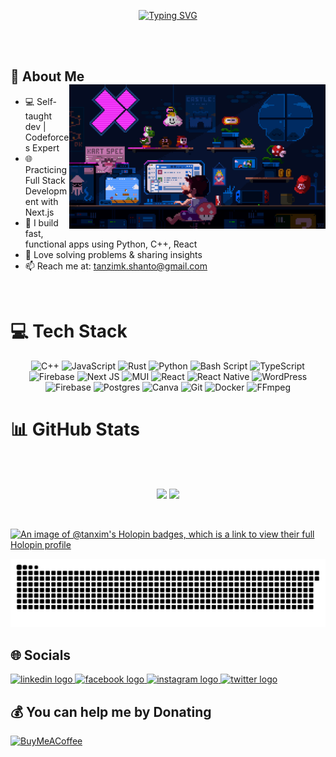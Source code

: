<div align="center">

[![Typing SVG](https://readme-typing-svg.demolab.com?font=Fira+Code&weight=600&size=25&duration=4000&pause=1000&color=10B981&center=true&vCenter=true&width=435&lines=Hi+%F0%9F%91%8B%2C+I'm+Tanzim+Khan+Shanto;Turning+ideas+into+code+%F0%9F%9A%80)](https://git.io/typing-svg)
</div>
</br>
</br>

## 💫 About Me <img align="right" alt="gif" width="410px" src="/gifs/hero.gif" />

* 💻 Self-taught dev | Codeforces Expert
* 🌐 Practicing Full Stack Development with Next.js
* 🔧 I build fast, functional apps using Python, C++, React
* 🚀 Love solving problems & sharing insights
* 📫 Reach me at: <tanzimk.shanto@gmail.com>

</br>

# 💻 Tech Stack

<div align="center">

![C++](https://img.shields.io/badge/c++-%2300599C.svg?style=for-the-badge&logo=c%2B%2B&logoColor=white) ![JavaScript](https://img.shields.io/badge/javascript-%23323330.svg?style=for-the-badge&logo=javascript&logoColor=%23F7DF1E) ![Rust](https://img.shields.io/badge/rust-%23000000.svg?style=for-the-badge&logo=rust&logoColor=white) ![Python](https://img.shields.io/badge/python-3670A0?style=for-the-badge&logo=python&logoColor=ffdd54) ![Bash Script](https://img.shields.io/badge/bash_script-%23121011.svg?style=for-the-badge&logo=gnu-bash&logoColor=white) ![TypeScript](https://img.shields.io/badge/typescript-%23007ACC.svg?style=for-the-badge&logo=typescript&logoColor=white) ![Firebase](https://img.shields.io/badge/firebase-%23039BE5.svg?style=for-the-badge&logo=firebase) ![Next JS](https://img.shields.io/badge/Next-black?style=for-the-badge&logo=next.js&logoColor=white) ![MUI](https://img.shields.io/badge/MUI-%230081CB.svg?style=for-the-badge&logo=mui&logoColor=white) ![React](https://img.shields.io/badge/react-%2320232a.svg?style=for-the-badge&logo=react&logoColor=%2361DAFB) ![React Native](https://img.shields.io/badge/react_native-%2320232a.svg?style=for-the-badge&logo=react&logoColor=%2361DAFB) ![WordPress](https://img.shields.io/badge/WordPress-%23117AC9.svg?style=for-the-badge&logo=WordPress&logoColor=white) ![Firebase](https://img.shields.io/badge/firebase-a08021?style=for-the-badge&logo=firebase&logoColor=ffcd34) ![Postgres](https://img.shields.io/badge/postgres-%23316192.svg?style=for-the-badge&logo=postgresql&logoColor=white) ![Canva](https://img.shields.io/badge/Canva-%2300C4CC.svg?style=for-the-badge&logo=Canva&logoColor=white) ![Git](https://img.shields.io/badge/git-%23F05033.svg?style=for-the-badge&logo=git&logoColor=white) ![Docker](https://img.shields.io/badge/docker-%230db7ed.svg?style=for-the-badge&logo=docker&logoColor=white) ![FFmpeg](https://shields.io/badge/FFmpeg-%23171717.svg?logo=ffmpeg&style=for-the-badge&labelColor=171717&logoColor=5cb85c)
  
</div>

# 📊 GitHub Stats

</br>
</br>

<p align="center">

<img height="150px" src="https://github-readme-stats.vercel.app/api?username=tanxim&theme=catppuccin_mocha&hide_border=false&include_all_commits=true&count_private=false" />

<!-- <img height="150px" src="https://nirzak-streak-stats.vercel.app/?user=tanxim&theme=catppuccin_mocha&hide_border=false" /> -->

<img height="150px" src="https://github-readme-stats.vercel.app/api/top-langs/?username=tanxim&theme=catppuccin_mocha&hide_border=false&include_all_commits=true&count_private=false&layout=compact" />
  
</p>
</br>

[![An image of @tanxim's Holopin badges, which is a link to view their full Holopin profile](https://holopin.me/tanxim)](https://holopin.io/@tanxim)

<img src="https://raw.githubusercontent.com/tanxim/tanxim/output/snake.svg" alt="Snake animation" />

## 🌐 Socials

<div align="left">
  <a href="https://www.linkedin.com/in/TanzimK-Shanto" text-decoration="none" target="_blank">
    <img src="https://img.shields.io/static/v1?message=LinkedIn&logo=linkedin&label=&color=0077B5&logoColor=white&labelColor=&style=for-the-badge" height="40" alt="linkedin logo"  />
  </a>
  <a href="https://www.facebook.com/tanzimk.shanto" target="_blank">
    <img src="https://img.shields.io/static/v1?message=Facebook&logo=facebook&label=&color=1877F2&logoColor=white&labelColor=&style=for-the-badge" height="40" alt="facebook logo"  />
  </a>
  <a href="https://www.instagram.com/TanzimK.Shanto" target="_blank">
    <img src="https://img.shields.io/static/v1?message=Instagram&logo=instagram&label=&color=E4405F&logoColor=white&labelColor=&style=for-the-badge" height="40" alt="instagram logo"  />
  </a>
  <a href="https://x.com/TanzimK_Shanto" target="_blank">
    <img src="https://img.shields.io/static/v1?message=Twitter&logo=twitter&label=&color=1DA1F2&logoColor=white&labelColor=&style=for-the-badge" height="40" alt="twitter logo"  />
  </a>
</div>

## 💰 You can help me by Donating

  [![BuyMeACoffee](https://img.shields.io/badge/Buy%20Me%20a%20Coffee-ffdd00?style=for-the-badge&logo=buy-me-a-coffee&logoColor=black)](https://buymeacoffee.com/tanxim)

<!-- Proudly created with GPRM ( https://gprm.itsvg.in ) -->
